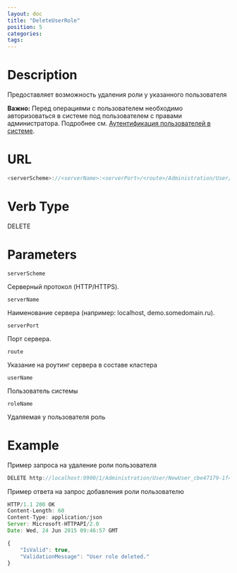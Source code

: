 ```yaml
---
layout: doc
title: "DeleteUserRole"
position: 5 
categories: 
tags:
---
```


# Description

Предоставляет возможность удаления роли у указанного пользователя

**Важно:** Перед операциями с пользователем необходимо авторизоваться в системе под пользователем
с правами администратора. Подробнее см. [Аутентификация пользователей в системе](../../SignInApi/SignInInternal).

# URL
```js
<serverScheme>://<serverName>:<serverPort>/<route>/Administration/User/<userName>/Roles/<roleName>
```

# Verb Type

DELETE

# Parameters

`serverScheme`

Серверный протокол (HTTP/HTTPS).

`serverName`

Наименование сервера (например: localhost, demo.somedomain.ru).

`serverPort`

Порт сервера.

`route` 

Указание на роутинг сервера в составе кластера

`userName`

Пользователь системы

`roleName`

Удаляемая у пользователя роль

# Example

Пример запроса на удаление роли пользователя

```js
DELETE http://localhost:9900/1/Administration/User/NewUser_cbe47179-1f49-4a32-ab4c-d6e2d4f0e673/Roles/TestRoleb4cbc098-b509-40a8-9c54-bf2772303d3d
```

Пример ответа на запрос добавления роли пользователю

```js
HTTP/1.1 200 OK
Content-Length: 60
Content-Type: application/json
Server: Microsoft-HTTPAPI/2.0
Date: Wed, 24 Jun 2015 09:46:57 GMT

{
	"IsValid": true,
	"ValidationMessage": "User role deleted."
}
```
